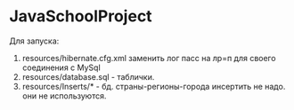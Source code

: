 # JavaSchoolProject

Для запуска:
1. resources/hibernate.cfg.xml заменить лог пасс на лр=п для своего соединения с MySql
2. resources/database.sql - таблички.
3. resources/Inserts/* - бд. страны-регионы-города инсертить не надо. они не используются.
